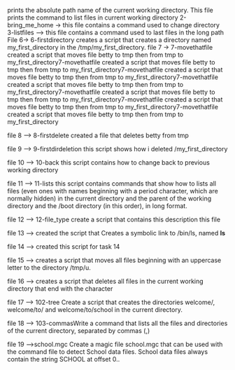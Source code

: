 prints the absolute path name of the current working directory.
This file prints the command to list files in current working directory 
2-bring_me_home -> this file contains a command used to change directory
3-listfiles --> this file contains a command used to last files in the long path
File 6-> 6-firstdirectory creates a script that creates a directory named my_first_directory in the /tmp/my_first_directory.
file 7 -> 7-movethatfile created a script that moves file betty to tmp then from tmp to my_first_directory7-movethatfile created a script that moves file betty to tmp then from tmp to my_first_directory7-movethatfile created a script that moves file betty to tmp then from tmp to my_first_directory7-movethatfile created a script that moves file betty to tmp then from tmp to my_first_directory7-movethatfile created a script that moves file betty to tmp then from tmp to my_first_directory7-movethatfile created a script that moves file betty to tmp then from tmp to my_first_directory7-movethatfile created a script that moves file betty to tmp then from tmp to my_first_directory

file 8 --> 8-firstdelete created a file that deletes betty from tmp

file 9 --> 9-firstdirdeletion this script shows how i deleted /my_first_directory

file 10 --> 10-back this script contains how to change back to previous working directory

file 11 --> 11-lists this script contains commands that show how to  lists all files (even ones with names beginning with a period character, which are normally hidden) in the current directory and the parent of the working directory and the /boot directory (in this order), in long format.

file 12 --> 12-file_type create a script that contains this description this file

file 13 --> created the script that Creates a symbolic link to /bin/ls, named __ls__  

file 14 --> created this script for task 14

file 15 --> creates a script that moves all files beginning with an uppercase letter to the directory /tmp/u.

file 16 -->  creates a script that deletes all files in the current working directory that end with the character 

file 17 --> 102-tree Create a script that creates the directories welcome/, welcome/to/ and welcome/to/school in the current directory.

file 18 --> 103-commasWrite a command that lists all the files and directories of the current directory, separated by commas (,)

file 19 -->school.mgc Create a magic file school.mgc that can be used with the command file to detect School data files. School data files always contain the string SCHOOL at offset  0.<final file>.
